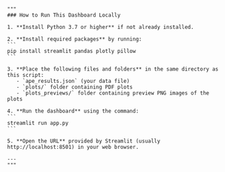     """
    ### How to Run This Dashboard Locally

    1. **Install Python 3.7 or higher** if not already installed.

    2. **Install required packages** by running:
    ```
    pip install streamlit pandas plotly pillow
    ```

    3. **Place the following files and folders** in the same directory as this script:
       - `ape_results.json` (your data file)
       - `plots/` folder containing PDF plots
       - `plots_previews/` folder containing preview PNG images of the plots

    4. **Run the dashboard** using the command:
    ```
    streamlit run app.py
    ```

    5. **Open the URL** provided by Streamlit (usually http://localhost:8501) in your web browser.

    ---
    """
